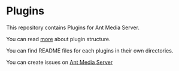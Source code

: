 # Plugins
This repository contains Plugins for Ant Media Server.

You can read [more](https://antmedia.io/plugins-will-make-ant-media-server-more-powerful/) about plugin structure.

You can find README files for each plugins in their own directories.

You can create issues on [Ant Media Server](https://github.com/ant-media/Ant-Media-Server)
